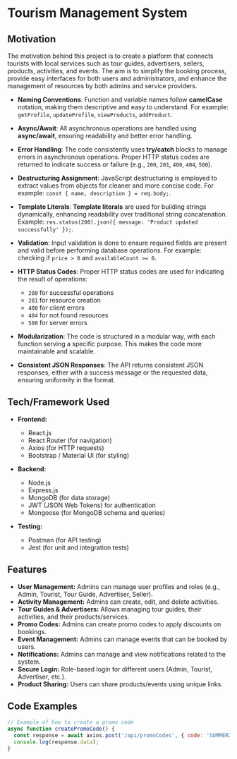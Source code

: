 # Tourism Management System

## Motivation

The motivation behind this project is to create a platform that connects tourists with local services such as tour guides, advertisers, sellers, products, activities, and events. The aim is to simplify the booking process, provide easy interfaces for both users and administrators, and enhance the management of resources by both admins and service providers.

- **Naming Conventions**: Function and variable names follow **camelCase** notation, making them descriptive and easy to understand. For example: `getProfile`, `updateProfile`, `viewProducts`, `addProduct`.
  
- **Async/Await**: All asynchronous operations are handled using **async/await**, ensuring readability and better error handling.

- **Error Handling**: The code consistently uses **try/catch** blocks to manage errors in asynchronous operations. Proper HTTP status codes are returned to indicate success or failure (e.g., `200`, `201`, `400`, `404`, `500`).

- **Destructuring Assignment**: JavaScript destructuring is employed to extract values from objects for cleaner and more concise code. For example: `const { name, description } = req.body;`.

- **Template Literals**: **Template literals** are used for building strings dynamically, enhancing readability over traditional string concatenation. Example: `res.status(200).json({ message: 'Product updated successfully' });`.

- **Validation**: Input validation is done to ensure required fields are present and valid before performing database operations. For example: checking if `price > 0` and `availableCount >= 0`.

- **HTTP Status Codes**: Proper HTTP status codes are used for indicating the result of operations:
  - `200` for successful operations
  - `201` for resource creation
  - `400` for client errors
  - `404` for not found resources
  - `500` for server errors

- **Modularization**: The code is structured in a modular way, with each function serving a specific purpose. This makes the code more maintainable and scalable.

- **Consistent JSON Responses**: The API returns consistent JSON responses, either with a success message or the requested data, ensuring uniformity in the format.

## Tech/Framework Used

- **Frontend:**
  - React.js
  - React Router (for navigation)
  - Axios (for HTTP requests)
  - Bootstrap / Material UI (for styling)

- **Backend:**
  - Node.js
  - Express.js
  - MongoDB (for data storage)
  - JWT (JSON Web Tokens) for authentication
  - Mongoose (for MongoDB schema and queries)

- **Testing:**
  - Postman (for API testing)
  - Jest (for unit and integration tests)

## Features

- **User Management:** Admins can manage user profiles and roles (e.g., Admin, Tourist, Tour Guide, Advertiser, Seller).
- **Activity Management:** Admins can create, edit, and delete activities.
- **Tour Guides & Advertisers:** Allows managing tour guides, their activities, and their products/services.
- **Promo Codes:** Admins can create promo codes to apply discounts on bookings.
- **Event Management:** Admins can manage events that can be booked by users.
- **Notifications:** Admins can manage and view notifications related to the system.
- **Secure Login:** Role-based login for different users (Admin, Tourist, Advertiser, etc.).
- **Product Sharing:** Users can share products/events using unique links.

## Code Examples

```javascript
// Example of how to create a promo code
async function createPromoCode() {
  const response = await axios.post('/api/promoCodes', { code: 'SUMMER2024', usageLimit: 100 });
  console.log(response.data);
}
